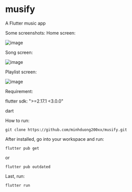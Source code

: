 # musify

A Flutter music app

Some screenshots: 
Home screen:



![image](https://github.com/minhduong200xx/musify/assets/90366967/64385983-ff17-4f00-b4d6-5f744befdafb) 

Song screen:



![image](https://github.com/minhduong200xx/musify/assets/90366967/da60ab75-52f1-4215-a697-b2e62bda8045) 

Playlist screen:



![image](https://github.com/minhduong200xx/musify/assets/90366967/59fe0892-817b-4368-9c8e-245801cdf1b5)





Requirement:

flutter sdk: ">=2.17.1 <3.0.0"

dart

How to run: 

```
git clone https://github.com/minhduong200xx/musify.git
```
After installed, go into your workspace and run:
```
flutter pub get
```
or 
```
flutter pub outdated
```
Last, run:
```
flutter run
```





